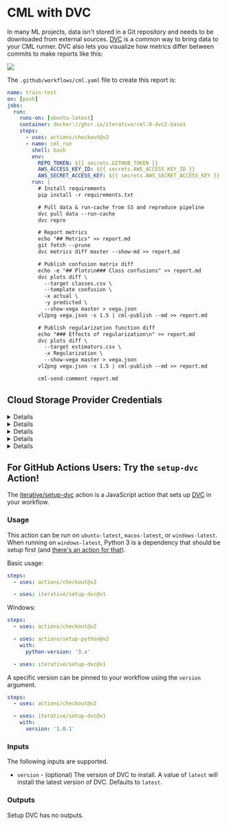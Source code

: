 # CML with DVC

In many ML projects, data isn't stored in a Git repository and needs to be
downloaded from external sources. [DVC](https://dvc.org) is a common way to
bring data to your CML runner. DVC also lets you visualize how metrics differ
between commits to make reports like this:

![](/img/dvc_cml_long_report.png)

The `.github/workflows/cml.yaml` file to create this report is:

```yaml
name: train-test
on: [push]
jobs:
  run:
    runs-on: [ubuntu-latest]
    container: docker://ghcr.io/iterative/cml:0-dvc2-base1
    steps:
      - uses: actions/checkout@v2
      - name: cml_run
        shell: bash
        env:
          REPO_TOKEN: ${{ secrets.GITHUB_TOKEN }}
          AWS_ACCESS_KEY_ID: ${{ secrets.AWS_ACCESS_KEY_ID }}
          AWS_SECRET_ACCESS_KEY: ${{ secrets.AWS_SECRET_ACCESS_KEY }}
        run: |
          # Install requirements
          pip install -r requirements.txt

          # Pull data & run-cache from S3 and reproduce pipeline
          dvc pull data --run-cache
          dvc repro

          # Report metrics
          echo "## Metrics" >> report.md
          git fetch --prune
          dvc metrics diff master --show-md >> report.md

          # Publish confusion matrix diff
          echo -e "## Plots\n### Class confusions" >> report.md
          dvc plots diff \
            --target classes.csv \
            --template confusion \
            -x actual \
            -y predicted \
            --show-vega master > vega.json
          vl2png vega.json -s 1.5 | cml-publish --md >> report.md

          # Publish regularization function diff
          echo "### Effects of regularization\n" >> report.md
          dvc plots diff \
            --target estimators.csv \
            -x Regularization \
            --show-vega master > vega.json
          vl2png vega.json -s 1.5 | cml-publish --md >> report.md

          cml-send-comment report.md
```

## Cloud Storage Provider Credentials

<details>

### S3 and S3-compatible storage (Minio, DigitalOcean Spaces, IBM Cloud Object Storage...)

```yaml
env:
  AWS_ACCESS_KEY_ID: ${{ secrets.AWS_ACCESS_KEY_ID }}
  AWS_SECRET_ACCESS_KEY: ${{ secrets.AWS_SECRET_ACCESS_KEY }}
  AWS_SESSION_TOKEN: ${{ secrets.AWS_SESSION_TOKEN }}
```

Note that `AWS_SESSION_TOKEN` is optional.

</details>

<details>

### Azure

```yaml
env:
  AZURE_STORAGE_CONNECTION_STRING:
    ${{ secrets.AZURE_STORAGE_CONNECTION_STRING }}
```

</details>

<details>

### Aliyn

```yaml
env:
  OSS_BUCKET: ${{ secrets.OSS_BUCKET }}
  OSS_ACCESS_KEY_ID: ${{ secrets.OSS_ACCESS_KEY_ID }}
  OSS_ACCESS_KEY_SECRET: ${{ secrets.OSS_ACCESS_KEY_SECRET }}
  OSS_ENDPOINT: ${{ secrets.OSS_ENDPOINT }}
```

</details>

<details>

### Google Cloud Storage

(ℹ️) Normally, `GOOGLE_APPLICATION_CREDENTIALS` points to the path of the
`.json` file that contains the credentials. However, in this context, the
variable contains the content of the file. Copy the text inside the `.json` and
add it as a secret.

```yaml
env:
  GOOGLE_APPLICATION_CREDENTIALS: ${{ secrets.GOOGLE_APPLICATION_CREDENTIALS }}
```

</details>

<details>

### Google Drive

(ℹ️) After configuring your
[Google Drive credentials](https://dvc.org/doc/command-reference/remote/add) you
will find a json file at
`your_project_path/.dvc/tmp/gdrive-user-credentials.json`. Copy the text inside
that `.json` and add it as a secret.

```yaml
env:
  GDRIVE_CREDENTIALS_DATA: ${{ secrets.GDRIVE_CREDENTIALS_DATA }}
```

</details>

## For GitHub Actions Users: Try the `setup-dvc` Action!

The [iterative/setup-dvc](https://github.com/iterative/setup-dvc) action is a
JavaScript action that sets up [DVC](https://dvc.org/) in your workflow.

### Usage

This action can be run on `ubuntu-latest`, `macos-latest`, or `windows-latest`.
When running on `windows-latest`, Python 3 is a dependency that should be setup
first (and
[there's an action for that](https://github.com/actions/setup-python)).

Basic usage:

```yaml
steps:
  - uses: actions/checkout@v2

  - uses: iterative/setup-dvc@v1
```

Windows:

```yaml
steps:
  - uses: actions/checkout@v2

  - uses: actions/setup-python@v2
    with:
      python-version: '3.x'

  - uses: iterative/setup-dvc@v1
```

A specific version can be pinned to your workflow using the `version` argument.

```yaml
steps:
  - uses: actions/checkout@v2

  - uses: iterative/setup-dvc@v1
    with:
      version: '1.0.1'
```

### Inputs

The following inputs are supported.

- `version` - (optional) The version of DVC to install. A value of `latest` will
  install the latest version of DVC. Defaults to `latest`.

### Outputs

Setup DVC has no outputs.
